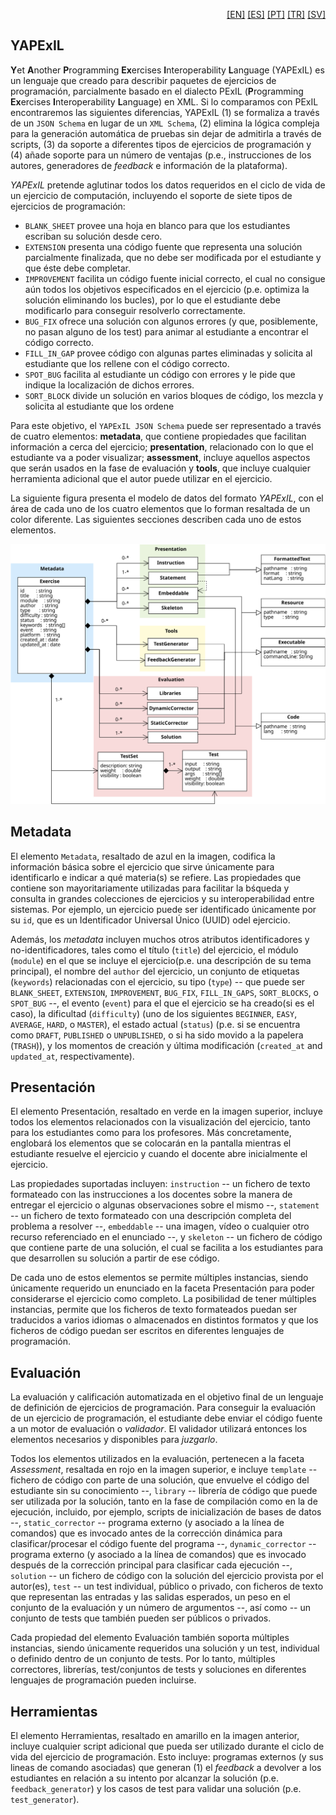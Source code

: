 <p align="right">
  <a href="README.md">[EN]</a>
  <a href="README_es.md">[ES]</a>
  <a href="README_pt.md">[PT]</a>
  <a href="README_tr.md">[TR]</a>
  <a href="README_sv.md">[SV]</a>
</p>

## YAPExIL

**Y**et **A**nother **P**rogramming **Ex**ercises **I**nteroperability **L**anguage (YAPExIL) es un lenguaje que creado para describir paquetes de ejercicios de programación, parcialmente basado en el dialecto PExIL (**P**rogramming **Ex**ercises **I**nteroperability **L**anguage) en XML. Si lo comparamos con PExIL encontraremos las siguientes diferencias, YAPExIL (1) se formaliza a través de un `JSON Schema` en lugar de un `XML Schema`, (2) elimina la lógica compleja para la generación automática de pruebas sin dejar de admitirla a través de scripts, (3) da soporte a diferentes tipos de ejercicios de programación y (4) añade soporte para un número de ventajas (p.e., instrucciones de los autores, generadores de _feedback_ e información de la plataforma).

_YAPExIL_ pretende aglutinar todos los datos requeridos en el ciclo de vida de un ejercicio de computación, incluyendo el soporte de siete tipos de ejercicios de programación:

 - `BLANK_SHEET` provee una hoja en blanco para que los estudiantes escriban su solución desde cero.
 - `EXTENSION` presenta una código fuente que representa una solución parcialmente finalizada, que no debe ser modificada por el estudiante y que éste debe completar.
  - `IMPROVEMENT` facilita un código fuente inicial correcto, el cual no consigue aún todos los objetivos especificados en el ejercicio (p.e. optimiza la solución eliminando los bucles), por lo que el estudiante debe modificarlo para conseguir resolverlo correctamente.
  - `BUG_FIX` ofrece una solución con algunos errores (y que, posiblemente, no pasan alguno de los test) para animar al estudiante a encontrar el código correcto.
  - `FILL_IN_GAP` provee código con algunas partes eliminadas y solicita al estudiante que los rellene con el código correcto.
  - `SPOT_BUG` facilita al estudiante un código con errores y le pide que indique la localización de dichos errores.
  - `SORT_BLOCK` divide un solución en varios bloques de código, los mezcla y solicita al estudiante que los ordene

Para este objetivo, el `YAPExIL JSON Schema` puede ser representado a través de cuatro elementos: **metadata**, que contiene propiedades que facilitan información a cerca del ejercicio; **presentation**, relacionado con lo que el estudiante va a poder visualizar; **assessment**, incluye aquellos aspectos que serán usados en la fase de evaluación y **tools**, que incluye cualquier herramienta adicional que el autor puede utilizar en el ejercicio.

La siguiente figura presenta el modelo de datos del formato _YAPExIL_, con el área de cada uno de los cuatro elementos que lo forman resaltada de un color diferente. Las siguientes secciones describen cada uno de estos elementos.

![modelo de datos de YAPExIL](yapexil-data-model.svg)

## Metadata

El elemento `Metadata`, resaltado de azul en la imagen, codifica la información básica sobre el ejercicio que sirve únicamente para identificarlo e indicar a qué materia(s) se refiere. Las propiedades que contiene son mayoritariamente utilizadas para facilitar la bśqueda y consulta in grandes colecciones de ejercicios y su interoperabilidad entre sistemas. Por ejemplo, un ejercicio puede ser identificado únicamente por su `id`, que es un Identificador Universal Único (UUID) odel ejercicio.

Además, los _metadata_ incluyen muchos otros atributos identificadores y no-identificadores, tales como el título (`title`) del ejercicio, el módulo (`module`) en el que se incluye el ejercicio(p.e. una descripción de su tema principal), el nombre del `author` del ejercicio, un conjunto de etiquetas (`keywords`) relacionadas con el ejercicio, su tipo (`type`) -- que puede ser `BLANK_SHEET`, `EXTENSION`, `IMPROVEMENT`, `BUG_FIX`, `FILL_IN_GAPS`, `SORT_BLOCKS`, o `SPOT_BUG` --, el evento (`event`) para el que el ejercicio se ha creado(si es el caso), la dificultad (`difficulty`) (uno de los siguientes `BEGINNER`, `EASY`, `AVERAGE`, `HARD`, o `MASTER`), el estado actual (`status`) (p.e. si se encuentra como `DRAFT`, `PUBLISHED` o `UNPUBLISHED`, o si ha sido movido a la papelera (`TRASH`)), y los momentos de creación y última modificación (`created_at` and `updated_at`, respectivamente).

## Presentación

El elemento Presentación, resaltado en verde en la imagen superior, incluye todos los elementos relacionados con la visualización del ejercicio, tanto para los estudiantes como para los profesores. Más concretamente, englobará los elementos que se colocarán en la pantalla mientras el estudiante resuelve el ejercicio y cuando el docente abre inicialmente el ejercicio.

Las propiedades suportadas incluyen: `instruction` -- un fichero de texto formateado con las instrucciones a los docentes sobre la manera de entregar el ejercicio o algunas observaciones sobre el mismo --, `statement` -- un fichero de texto formateado con una descripción completa del problema a resolver --, `embeddable` -- una imagen, vídeo o cualquier otro recurso referenciado en el enunciado --, y `skeleton` -- un fichero de código que contiene parte de una solución, el cual se facilita a los estudiantes para que desarrollen su solución a partir de ese código. 

De cada uno de estos elementos se permite múltiples instancias, siendo únicamente requerido un enunciado en la faceta Presentación para poder considerarse el ejercicio como completo. La posibilidad de tener múltiples instancias, permite que los ficheros de texto formateados puedan ser traducidos a varios idiomas o almacenados en distintos formatos y que los ficheros de código puedan ser escritos en diferentes lenguajes de programación.

## Evaluación

La evaluación y calificación automatizada en el objetivo final de un lenguaje de definición de ejercicios de programación. Para conseguir la evaluación de un ejercicio de programación, el estudiante debe enviar el código fuente a un motor de evaluación o _validador_. El validador utilizará entonces los elementos necesarios y disponibles para _juzgarlo_. 

Todos los elementos utilizados en la evaluación, pertenecen a la faceta _Assessment_, resaltada en rojo en la imagen superior, e incluye `template` -- fichero de código con parte de una  solución, que envuelve el código del estudiante sin su conocimiento --, `library` -- librería de código que puede ser utilizada por la solución, tanto en la fase de compilación como en la de ejecución, incluido, por ejemplo, scripts de inicialización de bases de datos --, `static_corrector` -- programa externo (y asociado a la línea de comandos) que es invocado antes de la corrección dinámica para clasificar/procesar el código fuente del programa --, `dynamic_corrector` -- programa externo (y asociado a la línea de comandos) que es invocado después de la corrección principal para clasificar cada ejecución --, `solution` -- un fichero de código con la solución del ejercicio provista por el autor(es), `test` -- un test individual, público o privado, con ficheros de texto que representan las entradas y las salidas esperados, un peso en el conjunto de la evaluación y un número de argumentos --, así como -- un conjunto de tests que también pueden ser públicos o privados.

Cada propiedad del elemento Evaluación también soporta múltiples instancias, siendo únicamente requeridos una solución y un test, individual o definido dentro de un conjunto de tests. Por lo tanto, múltiples correctores, librerías, test/conjuntos de tests y soluciones en diferentes lenguajes de programación pueden incluirse.

## Herramientas

El elemento Herramientas, resaltado en amarillo en la imagen anterior, incluye cualquier script adicional que pueda ser utilizado durante el ciclo de vida del  ejercicio de programación. Esto incluye: programas externos (y sus lineas de comando asociadas) que generan (1) el _feedback_ a devolver a los estudiantes en relación a su intento por alcanzar la solución (p.e. `feedback_generator`) y los casos de test para validar una solución (p.e. `test_generator`).

